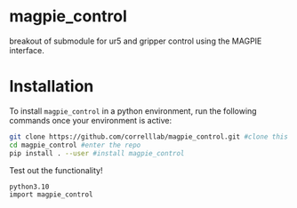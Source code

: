 # magpie_control
breakout of submodule for ur5 and gripper control using the MAGPIE interface.

# Installation
To install `magpie_control` in a python environment, run the following commands once your environment is active:

```bash
git clone https://github.com/correlllab/magpie_control.git #clone this repository
cd magpie_control #enter the repo
pip install . --user #install magpie_control
```

Test out the functionality!

```bash
python3.10
import magpie_control

```
